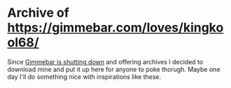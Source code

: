 # Archive of https://gimmebar.com/loves/kingkool68/

Since [Gimmebar is shutting down](https://gimmebar.com/shutdown) and offering archives I decided to download mine and put it up here for anyone to poke thorugh. Maybe one day I'll do something nice with inspirations like these. 
